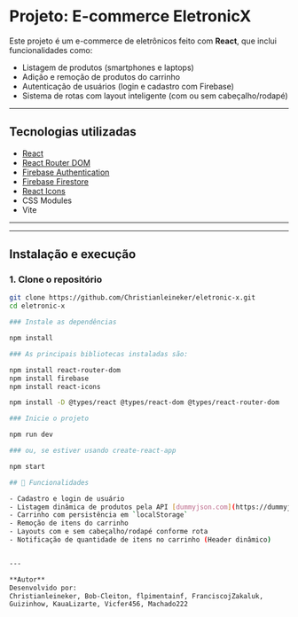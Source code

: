 # Projeto: **E-commerce EletronicX**

Este projeto é um e-commerce de eletrônicos feito com **React**, que inclui funcionalidades como:

- Listagem de produtos (smartphones e laptops)
- Adição e remoção de produtos do carrinho
- Autenticação de usuários (login e cadastro com Firebase)
- Sistema de rotas com layout inteligente (com ou sem cabeçalho/rodapé)

---

## Tecnologias utilizadas

- [React](https://reactjs.org/)
- [React Router DOM](https://reactrouter.com/)
- [Firebase Authentication](https://firebase.google.com/docs/auth)
- [Firebase Firestore](https://firebase.google.com/docs/firestore)
- [React Icons](https://react-icons.github.io/react-icons/)
- CSS Modules
- Vite

---

---

## Instalação e execução

### 1. Clone o repositório

```bash
git clone https://github.com/Christianleineker/eletronic-x.git
cd eletronic-x

### Instale as dependências

npm install

### As principais bibliotecas instaladas são:

npm install react-router-dom
npm install firebase
npm install react-icons

npm install -D @types/react @types/react-dom @types/react-router-dom

### Inicie o projeto

npm run dev

### ou, se estiver usando create-react-app

npm start

## 🧪 Funcionalidades

- Cadastro e login de usuário  
- Listagem dinâmica de produtos pela API [dummyjson.com](https://dummyjson.com)  
- Carrinho com persistência em `localStorage`  
- Remoção de itens do carrinho  
- Layouts com e sem cabeçalho/rodapé conforme rota  
- Notificação de quantidade de itens no carrinho (Header dinâmico)


---

**Autor**  
Desenvolvido por:  
Christianleineker, Bob-Cleiton, flpimentainf, FranciscojZakaluk,  
Guizinhow, KauaLizarte, Vicfer456, Machado222

